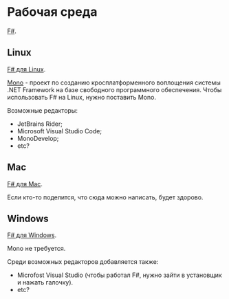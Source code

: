 # Рабочая среда

[F#](https://fsharp.org/).

## Linux

[F# для Linux](https://fsharp.org/use/linux/).

[Mono](https://www.mono-project.com) - проект по созданию кросплатформенного воплощения системы .NET Framework на базе свободного программного обеспечения. Чтобы использовать F# на Linux, нужно поставить Mono.

Возможные редакторы:
* JetBrains Rider;
* Microsoft Visual Studio Code;
* MonoDevelop;
* etc?

## Mac

[F# для Mac](https://fsharp.org/use/mac/).

Если кто-то поделится, что сюда можно написать, будет здорово.

## Windows

[F# для Windows](https://fsharp.org/use/windows/).

Mono не требуется.

Среди возможных редакторов добавляется также:
* Microfost Visual Studio (чтобы работал F#, нужно зайти в установщик и нажать галочку).
* etc?
